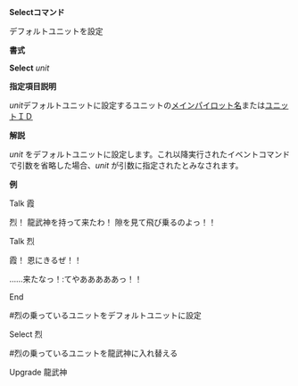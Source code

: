 **Selectコマンド**

デフォルトユニットを設定

**書式**

**Select** *unit*

**指定項目説明**

*unit*デフォルトユニットに設定するユニットの[メインパイロット名](メインパイロット名)または[ユニットＩＤ](ユニットＩＤ)

**解説**

*unit* をデフォルトユニットに設定します。これ以降実行されたイベントコマンドで引数を省略した場合、*unit* が引数に指定されたとみなされます。

**例**

Talk 霞

烈！ 龍武神を持って来たわ！ 隙を見て飛び乗るのよっ！！

Talk 烈

霞！ 恩にきるぜ！！

……来たなっ！:てやあああああっ！！

End

#烈の乗っているユニットをデフォルトユニットに設定

Select 烈

#烈の乗っているユニットを龍武神に入れ替える

Upgrade 龍武神
